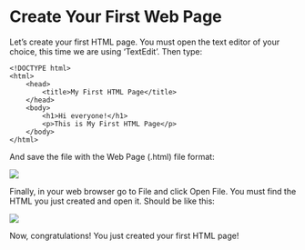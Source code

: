 # Create Your First Web Page
Let’s create your first HTML page. You must open the text editor of your choice, this time we are using ‘TextEdit’. Then type:

```
<!DOCTYPE html>
<html>
	<head>
		<title>My First HTML Page</title>
	</head>
	<body>
		<h1>Hi everyone!</h1>
		<p>This is My First HTML Page</p>
	</body>
</html>
```

And save the file with the Web Page (.html) file format:

![](Create%20Your%20First%20Web%20Page/Screen%20Shot%202020-03-12%20at%209.34.36%20PM.png)

Finally, in your web browser go to File and click Open File. You must find the HTML you just created and open it. Should be like this:

![](Create%20Your%20First%20Web%20Page/Screen%20Shot%202020-03-12%20at%209.39.15%20PM.png)

Now, congratulations! You just created your first HTML page! 


